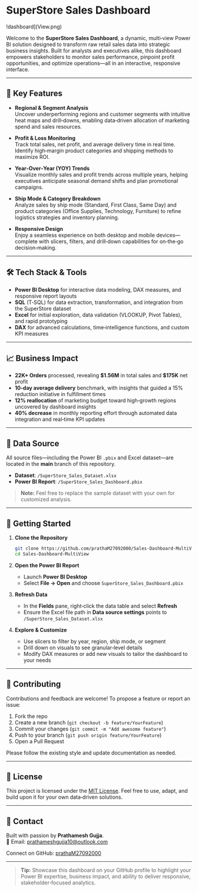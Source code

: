 # SuperStore Sales Dashboard
!dashboard](View.png)

Welcome to the **SuperStore Sales Dashboard**, a dynamic, multi‑view Power BI solution designed to transform raw retail sales data into strategic business insights. Built for analysts and executives alike, this dashboard empowers stakeholders to monitor sales performance, pinpoint profit opportunities, and optimize operations—all in an interactive, responsive interface.

---

## 🚀 Key Features

- **Regional & Segment Analysis**\
  Uncover underperforming regions and customer segments with intuitive heat maps and drill‑downs, enabling data‑driven allocation of marketing spend and sales resources.

- **Profit & Loss Monitoring**\
  Track total sales, net profit, and average delivery time in real time. Identify high‑margin product categories and shipping methods to maximize ROI.

- **Year‑Over‑Year (YOY) Trends**\
  Visualize monthly sales and profit trends across multiple years, helping executives anticipate seasonal demand shifts and plan promotional campaigns.

- **Ship Mode & Category Breakdown**\
  Analyze sales by ship mode (Standard, First Class, Same Day) and product categories (Office Supplies, Technology, Furniture) to refine logistics strategies and inventory planning.

- **Responsive Design**\
  Enjoy a seamless experience on both desktop and mobile devices—complete with slicers, filters, and drill‑down capabilities for on‑the‑go decision‑making.

---

## 🛠️ Tech Stack & Tools

- **Power BI Desktop** for interactive data modeling, DAX measures, and responsive report layouts
- **SQL** (T‑SQL) for data extraction, transformation, and integration from the SuperStore dataset
- **Excel** for initial exploration, data validation (VLOOKUP, Pivot Tables), and rapid prototyping
- **DAX** for advanced calculations, time‑intelligence functions, and custom KPI measures

---

## 📈 Business Impact

- **22K+ Orders** processed, revealing **\$1.56M** in total sales and **\$175K** net profit
- **10‑day average delivery** benchmark, with insights that guided a 15% reduction initiative in fulfillment times
- **12% reallocation** of marketing budget toward high‑growth regions uncovered by dashboard insights
- **40% decrease** in monthly reporting effort through automated data integration and real‑time KPI updates

---

## 📂 Data Source

All source files—including the Power BI `.pbix` and Excel dataset—are located in the **main** branch of this repository.

- **Dataset**: `/SuperStore_Sales_Dataset.xlsx`
- **Power BI Report**: `/SuperStore_Sales_Dashboard.pbix`

> **Note:** Feel free to replace the sample dataset with your own for customized analysis.

---

## 🎯 Getting Started

1. **Clone the Repository**

   ```bash
   git clone https://github.com/prathaM27092000/Sales-Dashboard-MultiView.git
   cd Sales-Dashboard-MultiView
   ```

2. **Open the Power BI Report**

   - Launch **Power BI Desktop**
   - Select **File → Open** and choose `SuperStore_Sales_Dashboard.pbix`

3. **Refresh Data**

   - In the **Fields** pane, right‑click the data table and select **Refresh**
   - Ensure the Excel file path in **Data source settings** points to `/SuperStore_Sales_Dataset.xlsx`

4. **Explore & Customize**

   - Use slicers to filter by year, region, ship mode, or segment
   - Drill down on visuals to see granular‑level details
   - Modify DAX measures or add new visuals to tailor the dashboard to your needs

---

## 🤝 Contributing

Contributions and feedback are welcome! To propose a feature or report an issue:

1. Fork the repo
2. Create a new branch (`git checkout -b feature/YourFeature`)
3. Commit your changes (`git commit -m "Add awesome feature"`)
4. Push to your branch (`git push origin feature/YourFeature`)
5. Open a Pull Request

Please follow the existing style and update documentation as needed.

---

## 📄 License

This project is licensed under the [MIT License](LICENSE). Feel free to use, adapt, and build upon it for your own data‑driven solutions.

---

## 👋 Contact

Built with passion by **Prathamesh Gujja**.\
📧 Email: [prathameshgujja10@outlook.com](mailto\:prathameshgujja10@outlook.com)

Connect on GitHub: [prathaM27092000](https://github.com/prathaM27092000)

---

> **Tip:** Showcase this dashboard on your GitHub profile to highlight your Power BI expertise, business impact, and ability to deliver responsive, stakeholder‑focused analytics.

